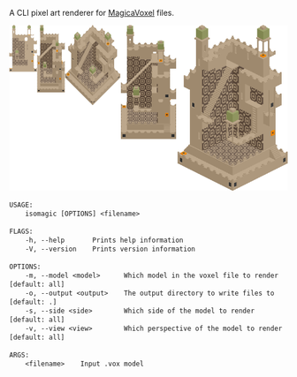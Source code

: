 A CLI pixel art renderer for [MagicaVoxel] files.

![](readme/monu10.png)

```
USAGE:
    isomagic [OPTIONS] <filename>

FLAGS:
    -h, --help       Prints help information
    -V, --version    Prints version information

OPTIONS:
    -m, --model <model>      Which model in the voxel file to render [default: all]
    -o, --output <output>    The output directory to write files to [default: .]
    -s, --side <side>        Which side of the model to render [default: all]
    -v, --view <view>        Which perspective of the model to render [default: all]

ARGS:
    <filename>    Input .vox model
```

[MagicaVoxel]: https://ephtracy.github.io/